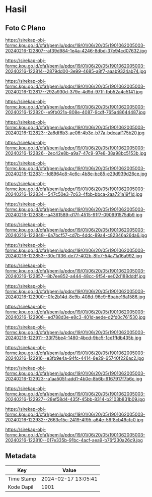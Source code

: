 # Hasil

## Foto C Plano

https://sirekap-obj-formc.kpu.go.id/cfa1/pemilu/pdpr/19/01/06/20/05/1901062005003-20240216-122807--af39d984-1e4a-4246-8dbd-37e94cd07632.jpg

https://sirekap-obj-formc.kpu.go.id/cfa1/pemilu/pdpr/19/01/06/20/05/1901062005003-20240216-122814--2879dd00-3e99-4685-a8f7-aaab9324ab74.jpg

https://sirekap-obj-formc.kpu.go.id/cfa1/pemilu/pdpr/19/01/06/20/05/1901062005003-20240216-122817--292a930d-379e-4d9d-971f-fbb52a4c5141.jpg

https://sirekap-obj-formc.kpu.go.id/cfa1/pemilu/pdpr/19/01/06/20/05/1901062005003-20240216-122820--e9fb021a-808e-4087-9cdf-765a48644487.jpg

https://sirekap-obj-formc.kpu.go.id/cfa1/pemilu/pdpr/19/01/06/20/05/1901062005003-20240216-122823--2a6df6b3-ae06-4b3e-b77a-bdcaaf175b20.jpg

https://sirekap-obj-formc.kpu.go.id/cfa1/pemilu/pdpr/19/01/06/20/05/1901062005003-20240216-122826--2ec42e8b-a9a7-47c9-97e8-38a98bc5153b.jpg

https://sirekap-obj-formc.kpu.go.id/cfa1/pemilu/pdpr/19/01/06/20/05/1901062005003-20240216-122831--fd8964c8-4c6c-4b8e-bc85-e29d939d26ce.jpg

https://sirekap-obj-formc.kpu.go.id/cfa1/pemilu/pdpr/19/01/06/20/05/1901062005003-20240216-122834--547c50e3-7c63-4fbb-bbca-2aa721a19f1d.jpg

https://sirekap-obj-formc.kpu.go.id/cfa1/pemilu/pdpr/19/01/06/20/05/1901062005003-20240216-122838--a4361589-d17f-4515-91f7-090991575db9.jpg

https://sirekap-obj-formc.kpu.go.id/cfa1/pemilu/pdpr/19/01/06/20/05/1901062005003-20240216-122848--6a7bcf57-cd7b-4ddc-89a4-c82346a26da6.jpg

https://sirekap-obj-formc.kpu.go.id/cfa1/pemilu/pdpr/19/01/06/20/05/1901062005003-20240216-122853--30cf1f36-de77-402b-8fc7-54a71a16a992.jpg

https://sirekap-obj-formc.kpu.go.id/cfa1/pemilu/pdpr/19/01/06/20/05/1901062005003-20240216-122857--8b7ee852-a444-48cc-9f54-ee02d188dddf.jpg

https://sirekap-obj-formc.kpu.go.id/cfa1/pemilu/pdpr/19/01/06/20/05/1901062005003-20240216-122900--0fe2b14d-8e9b-408d-96c9-8babe16a1586.jpg

https://sirekap-obj-formc.kpu.go.id/cfa1/pemilu/pdpr/19/01/06/20/05/1901062005003-20240216-122906--ed788d3e-e8c3-401d-aede-d2fd0c761530.jpg

https://sirekap-obj-formc.kpu.go.id/cfa1/pemilu/pdpr/19/01/06/20/05/1901062005003-20240216-122911--33f75be4-1480-4bcd-9bc5-1cd1ffdb435b.jpg

https://sirekap-obj-formc.kpu.go.id/cfa1/pemilu/pdpr/19/01/06/20/05/1901062005003-20240216-122916--e3fb9e4a-94fc-4414-8e29-65740f226ac2.jpg

https://sirekap-obj-formc.kpu.go.id/cfa1/pemilu/pdpr/19/01/06/20/05/1901062005003-20240216-122923--a1aa505f-add1-4b0e-8b6b-9167917f7b6c.jpg

https://sirekap-obj-formc.kpu.go.id/cfa1/pemilu/pdpr/19/01/06/20/05/1901062005003-20240216-122927--28ef58d4-435f-45bb-8314-b2103b831b09.jpg

https://sirekap-obj-formc.kpu.go.id/cfa1/pemilu/pdpr/19/01/06/20/05/1901062005003-20240216-122932--2663e15c-2419-4f95-a64e-56f8cb49cfc0.jpg

https://sirekap-obj-formc.kpu.go.id/cfa1/pemilu/pdpr/19/01/06/20/05/1901062005003-20240216-122810--017e335b-91bc-4acf-aea9-b76f230a26c9.jpg


## Metadata

| Key        | Value               |
| ---------- | ------------------- |
| Time Stamp | 2024-02-17 13:05:41 |
| Kode Dapil | 1901                |



